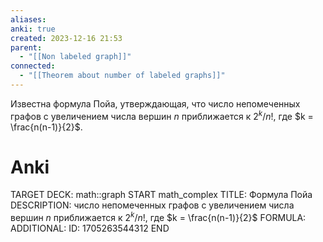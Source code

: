 ```yaml
---
aliases: 
anki: true
created: 2023-12-16 21:53
parent:
  - "[[Non labeled graph]]"
connected:
  - "[[Theorem about number of labeled graphs]]"
---
```


Известна формула Пойа, утверждающая, что число непомеченных графов с увеличением числа вершин $n$ приближается к $2^{k}/n!$, где $k = \frac{n(n-1)}{2}$.

# Anki
TARGET DECK: math::graph 
START
math_complex
TITLE: Формула Пойа
DESCRIPTION: число непомеченных графов с увеличением числа вершин $n$ приближается к $2^{k}/n!$, где $k = \frac{n(n-1)}{2}$
FORMULA: 
ADDITIONAL:
ID: 1705263544312
END













